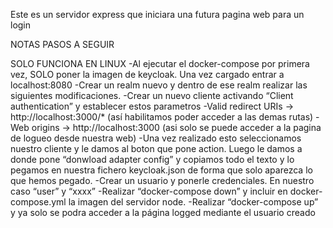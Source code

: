 Este es un servidor express que iniciara una futura pagina web para un login 

NOTAS
PASOS A SEGUIR

SOLO FUNCIONA EN LINUX
-Al ejecutar el docker-compose por primera vez, SOLO poner la imagen de keycloak. Una vez cargado entrar a localhost:8080
-Crear un realm nuevo y dentro de ese realm realizar las siguientes modificaciones.
-Crear un nuevo cliente activando “Client authentication” y establecer estos parametros 
    -Valid redirect URIs -> http://localhost:3000/* (así habilitamos poder acceder a las demas rutas)
    -Web origins -> http://localhost:3000 (asi solo se puede acceder a la pagina de logueo desde nuestra web)
-Una vez realizado esto seleccionamos nuestro cliente y le damos al boton que pone action. Luego le damos a donde pone “donwload adapter config” y copiamos todo el texto y lo pegamos en nuestra fichero keycloak.json de forma que solo aparezca lo que hemos pegado.
-Crear un usuario y ponerle credenciales. En nuestro caso “user” y “xxxx”
-Realizar “docker-compose down” y incluir en docker-compose.yml la imagen del servidor node.
-Realizar “docker-compose up” y ya solo se podra acceder a la página logged mediante el usuario creado



